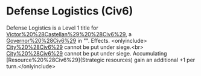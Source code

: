 # Defense Logistics (Civ6)

Defense Logistics is a Level 1 title for [Victor%20%28Castellan%29%20%28Civ6%29](Victor), a [Governor%20%28Civ6%29](Governor) in "".
Effects.
&lt;onlyinclude&gt; [City%20%28Civ6%29](City) cannot be put under siege.&lt;br&gt; [City%20%28Civ6%29](City) cannot be put under siege. Accumulating [Resource%20%28Civ6%29](Strategic resources) gain an additional +1 per turn.&lt;/onlyinclude&gt;